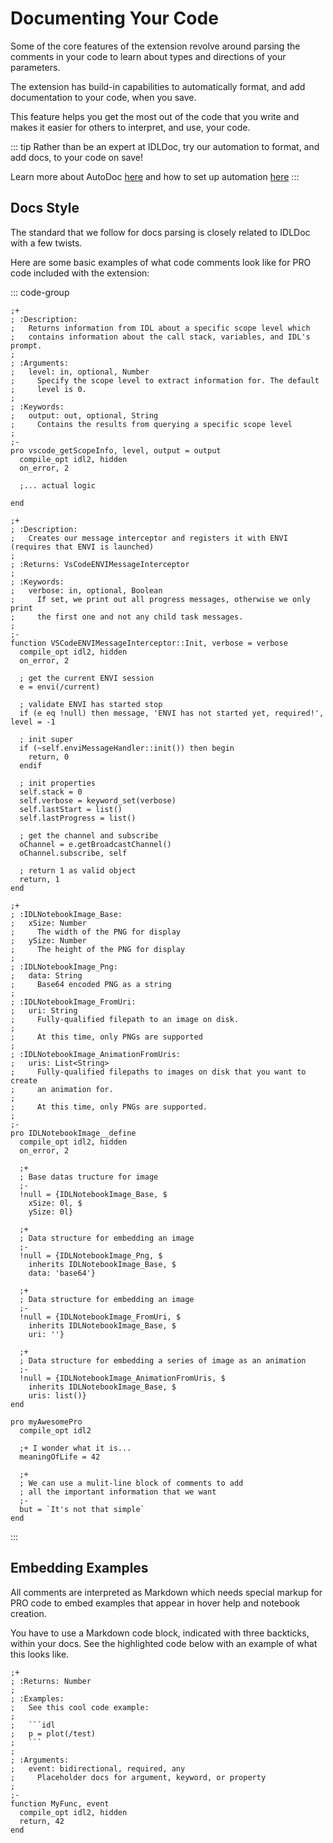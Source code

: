 # Documenting Your Code

Some of the core features of the extension revolve around parsing the comments in your code to learn about types and directions of your parameters.

The extension has build-in capabilities to automatically format, and add documentation to your code, when you save.

This feature helps you get the most out of the code that you write and makes it easier for others to interpret, and use, your code.

::: tip
Rather than be an expert at IDLDoc, try our automation to format, and add docs, to your code on save!

Learn more about AutoDoc [here](./auto_doc.md) and how to set up automation [here](./formatting/configuration.md)
:::

## Docs Style

The standard that we follow for docs parsing is closely related to IDLDoc with a few twists.

Here are some basic examples of what code comments look like for PRO code included with the extension:

::: code-group

```idl [Procedure]
;+
; :Description:
;   Returns information from IDL about a specific scope level which
;   contains information about the call stack, variables, and IDL's prompt.
;
; :Arguments:
;   level: in, optional, Number
;     Specify the scope level to extract information for. The default
;     level is 0.
;
; :Keywords:
;   output: out, optional, String
;     Contains the results from querying a specific scope level
;
;-
pro vscode_getScopeInfo, level, output = output
  compile_opt idl2, hidden
  on_error, 2

  ;... actual logic

end
```

```idl [Function]
;+
; :Description:
;   Creates our message interceptor and registers it with ENVI (requires that ENVI is launched)
;
; :Returns: VsCodeENVIMessageInterceptor
;
; :Keywords:
;   verbose: in, optional, Boolean
;     If set, we print out all progress messages, otherwise we only print
;     the first one and not any child task messages.
;
;-
function VSCodeENVIMessageInterceptor::Init, verbose = verbose
  compile_opt idl2, hidden
  on_error, 2

  ; get the current ENVI session
  e = envi(/current)

  ; validate ENVI has started stop
  if (e eq !null) then message, 'ENVI has not started yet, required!', level = -1

  ; init super
  if (~self.enviMessageHandler::init()) then begin
    return, 0
  endif

  ; init properties
  self.stack = 0
  self.verbose = keyword_set(verbose)
  self.lastStart = list()
  self.lastProgress = list()

  ; get the channel and subscribe
  oChannel = e.getBroadcastChannel()
  oChannel.subscribe, self

  ; return 1 as valid object
  return, 1
end
```

```idl [Structure Definitions]
;+
; :IDLNotebookImage_Base:
;   xSize: Number
;     The width of the PNG for display
;   ySize: Number
;     The height of the PNG for display
;
; :IDLNotebookImage_Png:
;   data: String
;     Base64 encoded PNG as a string
;
; :IDLNotebookImage_FromUri:
;   uri: String
;     Fully-qualified filepath to an image on disk.
;
;     At this time, only PNGs are supported
;
; :IDLNotebookImage_AnimationFromUris:
;   uris: List<String>
;     Fully-qualified filepaths to images on disk that you want to create
;     an animation for.
;
;     At this time, only PNGs are supported.
;
;-
pro IDLNotebookImage__define
  compile_opt idl2, hidden
  on_error, 2

  ;+
  ; Base datas tructure for image
  ;-
  !null = {IDLNotebookImage_Base, $
    xSize: 0l, $
    ySize: 0l}

  ;+
  ; Data structure for embedding an image
  ;-
  !null = {IDLNotebookImage_Png, $
    inherits IDLNotebookImage_Base, $
    data: 'base64'}

  ;+
  ; Data structure for embedding an image
  ;-
  !null = {IDLNotebookImage_FromUri, $
    inherits IDLNotebookImage_Base, $
    uri: ''}

  ;+
  ; Data structure for embedding a series of image as an animation
  ;-
  !null = {IDLNotebookImage_AnimationFromUris, $
    inherits IDLNotebookImage_Base, $
    uris: list()}
end
```

```idl [Variables]
pro myAwesomePro
  compile_opt idl2

  ;+ I wonder what it is...
  meaningOfLife = 42

  ;+
  ; We can use a mulit-line block of comments to add
  ; all the important information that we want
  ;-
  but = `It's not that simple`
end
```

:::

## Embedding Examples

All comments are interpreted as Markdown which needs special markup for PRO code to embed examples that appear in hover help and notebook creation.

You have to use a Markdown code block, indicated with three backticks, within your docs. See the highlighted code below with an example of what this looks like.

````idl{4,5,6,7,8,9}
;+
; :Returns: Number
;
; :Examples:
;   See this cool code example:
;
;   ```idl
;   p = plot(/test)
;   ```
;
; :Arguments:
;   event: bidirectional, required, any
;     Placeholder docs for argument, keyword, or property
;
;-
function MyFunc, event
  compile_opt idl2, hidden
  return, 42
end
````
